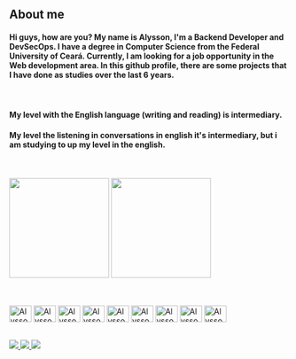 <!--
**Alysson-Araujo/Alysson-Araujo** is a ✨ _special_ ✨ repository because its `README.md` (this file) appears on your GitHub profile.

Here are some ideas to get you started:
Alysson-Araujo
- 🔭 I’m currently working on ...
- 🌱 I’m currently learning ...
- 👯 I’m looking to collaborate on ...
- 🤔 I’m looking for help with ...
- 💬 Ask me about ...
- 📫 How to reach me: ...
- 😄 Pronouns: ...
- ⚡ Fun fact: ...
-->
## About me

#### Hi guys, how are you? My name is Alysson, I'm a Backend Developer and DevSecOps. I have a degree in Computer Science from the Federal University of Ceará. Currently, I am looking for a job opportunity in the Web development area. In this github profile, there are some projects that I have done as studies over the last 6 years.

<br>

#### My level with the English language (writing and reading) is intermediary.

#### My level the listening in conversations in english it's intermediary, but i am studying to up my level in the english.

<br>
<br>

<div>
  <img height="180em" src="https://github-readme-stats.vercel.app/api?username=Alysson-Araujo&show_icons=true&theme=tokyonight">
  <img height="180em" src="https://github-readme-stats.vercel.app/api/top-langs/?username=Alysson-Araujo&layout=compact&theme=tokyonight">
</div>

##

<div style="display: inline_block"><br>
  <img aling="center" alt="Alysson-C++" height="30" width="40"src="https://cdn.jsdelivr.net/gh/devicons/devicon/icons/cplusplus/cplusplus-original.svg" />
  <img aling="center" alt="Alysson-TS" height="30" width="40"src="https://cdn.jsdelivr.net/gh/devicons/devicon/icons/typescript/typescript-plain.svg" />
  <img aling="center" alt="Alysson-JAVA" height="30" width="40"src="https://cdn.jsdelivr.net/gh/devicons/devicon/icons/java/java-original-wordmark.svg" />
  <img aling="center" alt="Alysson-monogoDB" height="30" width="40"src="https://cdn.jsdelivr.net/gh/devicons/devicon/icons/mongodb/mongodb-original-wordmark.svg" />
  <img aling="center" alt="Alysson-sqlite" height="30" width="40"src="https://cdn.jsdelivr.net/gh/devicons/devicon/icons/sqlite/sqlite-plain-wordmark.svg" />
  <img aling="center" alt="Alysson-express" height="30" width="40"src="https://cdn.jsdelivr.net/gh/devicons/devicon/icons/express/express-original-wordmark.svg" />
  <img aling="center" alt="Alysson-NODEJS" height="30" width="40"src="https://cdn.jsdelivr.net/gh/devicons/devicon/icons/nodejs/nodejs-original.svg" />
  <img aling="center" alt="Alysson-LINUX" height="30" width="40" src="https://cdn.jsdelivr.net/gh/devicons/devicon/icons/linux/linux-plain.svg" />
  <img aling="center" alt="Alysson-MD" height="30" width="40" src="https://cdn.jsdelivr.net/gh/devicons/devicon/icons/markdown/markdown-original.svg" />
  
</div>

##

<div>
  <a href="https://www.linkedin.com/in/alysson-alexandre/" target="_blank">
    <img src="https://img.shields.io/badge/LinkedIn-0077B5?style=for-the-badge&logo=linkedin&logoColor=white">
  </a>
  <a href="mailto:alyssonaraujo@protonmail.com" target="_blank">
    <img src="https://img.shields.io/badge/ProtonMail-8B89CC?style=for-the-badge&logo=protonmail&logoColor=white">
  </a>
  <a href="mailto:alyssonaraujowork@gmail.com" target="_blank">
    <img src="https://img.shields.io/badge/Gmail-D14836?style=for-the-badge&logo=gmail&logoColor=white">
  </a>
  
</div>

##
